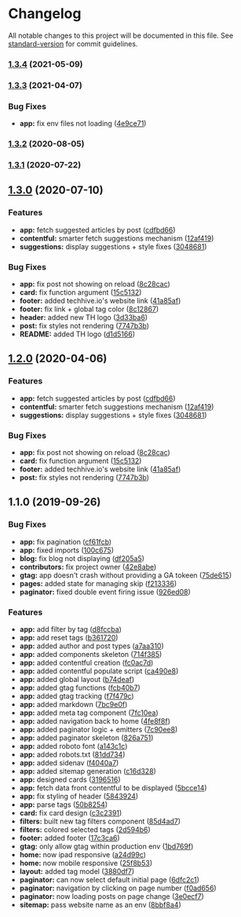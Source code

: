 # Changelog

All notable changes to this project will be documented in this file. See [standard-version](https://github.com/conventional-changelog/standard-version) for commit guidelines.

### [1.3.4](https://github.com/techhiveIO/nextjs-static-boilerplate/compare/v1.3.3...v1.3.4) (2021-05-09)

### [1.3.3](https://github.com/techhiveIO/nextjs-static-boilerplate/compare/v1.3.2...v1.3.3) (2021-04-07)

### Bug Fixes

- **app:** fix env files not loading ([4e9ce71](https://github.com/techhiveIO/nextjs-static-boilerplate/commit/4e9ce71b18645e1c65ecd190c5dd1ad06b5e3318))

### [1.3.2](https://github.com/techhiveIO/nextjs-static-boilerplate/compare/v1.3.1...v1.3.2) (2020-08-05)

### [1.3.1](https://github.com/techhiveIO/nextjs-static-boilerplate/compare/v1.3.0...v1.3.1) (2020-07-22)

## [1.3.0](https://github.com/techhiveIO/nextjs-static-boilerplate/compare/v1.1.0...v1.3.0) (2020-07-10)

### Features

- **app:** fetch suggested articles by post ([cdfbd66](https://github.com/techhiveIO/nextjs-static-boilerplate/commit/cdfbd66ec020030534c0236eade157cb5845fc95))
- **contentful:** smarter fetch suggestions mechanism ([12af419](https://github.com/techhiveIO/nextjs-static-boilerplate/commit/12af41909d822acdfd622cd2f33abc5835292ee4))
- **suggestions:** display suggestions + style fixes ([3048681](https://github.com/techhiveIO/nextjs-static-boilerplate/commit/30486814fa2050cae03fa23924e80aba9e1a15ea))

### Bug Fixes

- **app:** fix post not showing on reload ([8c28cac](https://github.com/techhiveIO/nextjs-static-boilerplate/commit/8c28cacff8529f884eba53a90cdc96e488b4f22a))
- **card:** fix function argument ([15c5132](https://github.com/techhiveIO/nextjs-static-boilerplate/commit/15c513216a505610c5186837572faafb446aa343))
- **footer:** added techhive.io's website link ([41a85af](https://github.com/techhiveIO/nextjs-static-boilerplate/commit/41a85afe7736f1bfcc37038221838256e97d38ab))
- **footer:** fix link + global tag color ([8c12867](https://github.com/techhiveIO/nextjs-static-boilerplate/commit/8c12867fcbdeb75c98d5643cf4fffa265e58a358))
- **header:** added new TH logo ([3d33ba6](https://github.com/techhiveIO/nextjs-static-boilerplate/commit/3d33ba6e25743c5667ae002a7d8d02efd1f97f86))
- **post:** fix styles not rendering ([7747b3b](https://github.com/techhiveIO/nextjs-static-boilerplate/commit/7747b3b89e805ebfe69d1d1274cf0a944a7d9bb6))
- **README:** added TH logo ([d1d5166](https://github.com/techhiveIO/nextjs-static-boilerplate/commit/d1d516602d643300552ab728b5f82b4ec732ff40))

## [1.2.0](https://github.com/techhiveIO/nextjs-static-boilerplate/compare/v1.1.0...v1.2.0) (2020-04-06)

### Features

- **app:** fetch suggested articles by post ([cdfbd66](https://github.com/techhiveIO/nextjs-static-boilerplate/commit/cdfbd66ec020030534c0236eade157cb5845fc95))
- **contentful:** smarter fetch suggestions mechanism ([12af419](https://github.com/techhiveIO/nextjs-static-boilerplate/commit/12af41909d822acdfd622cd2f33abc5835292ee4))
- **suggestions:** display suggestions + style fixes ([3048681](https://github.com/techhiveIO/nextjs-static-boilerplate/commit/30486814fa2050cae03fa23924e80aba9e1a15ea))

### Bug Fixes

- **app:** fix post not showing on reload ([8c28cac](https://github.com/techhiveIO/nextjs-static-boilerplate/commit/8c28cacff8529f884eba53a90cdc96e488b4f22a))
- **card:** fix function argument ([15c5132](https://github.com/techhiveIO/nextjs-static-boilerplate/commit/15c513216a505610c5186837572faafb446aa343))
- **footer:** added techhive.io's website link ([41a85af](https://github.com/techhiveIO/nextjs-static-boilerplate/commit/41a85afe7736f1bfcc37038221838256e97d38ab))
- **post:** fix styles not rendering ([7747b3b](https://github.com/techhiveIO/nextjs-static-boilerplate/commit/7747b3b89e805ebfe69d1d1274cf0a944a7d9bb6))

## 1.1.0 (2019-09-26)

### Bug Fixes

- **app:** fix pagination ([cf61fcb](https://github.com/techhiveIO/nextjs-static-boilerplate/commit/cf61fcb))
- **app:** fixed imports ([100c675](https://github.com/techhiveIO/nextjs-static-boilerplate/commit/100c675))
- **blog:** fix blog not displaying ([df205a5](https://github.com/techhiveIO/nextjs-static-boilerplate/commit/df205a5))
- **contributors:** fix project owner ([42e8abe](https://github.com/techhiveIO/nextjs-static-boilerplate/commit/42e8abe))
- **gtag:** app doesn't crash without providing a GA tokeen ([75de615](https://github.com/techhiveIO/nextjs-static-boilerplate/commit/75de615))
- **pages:** added state for managing skip ([f213336](https://github.com/techhiveIO/nextjs-static-boilerplate/commit/f213336))
- **paginator:** fixed double event firing issue ([926ed08](https://github.com/techhiveIO/nextjs-static-boilerplate/commit/926ed08))

### Features

- **app:** add filter by tag ([d8fccba](https://github.com/techhiveIO/nextjs-static-boilerplate/commit/d8fccba))
- **app:** add reset tags ([b361720](https://github.com/techhiveIO/nextjs-static-boilerplate/commit/b361720))
- **app:** added author and post types ([a7aa310](https://github.com/techhiveIO/nextjs-static-boilerplate/commit/a7aa310))
- **app:** added components skeleton ([714f385](https://github.com/techhiveIO/nextjs-static-boilerplate/commit/714f385))
- **app:** added contentful creation ([fc0ac7d](https://github.com/techhiveIO/nextjs-static-boilerplate/commit/fc0ac7d))
- **app:** added contentful populate script ([ca490e8](https://github.com/techhiveIO/nextjs-static-boilerplate/commit/ca490e8))
- **app:** added global layout ([b74deaf](https://github.com/techhiveIO/nextjs-static-boilerplate/commit/b74deaf))
- **app:** added gtag functions ([fcb40b7](https://github.com/techhiveIO/nextjs-static-boilerplate/commit/fcb40b7))
- **app:** added gtag tracking ([f7f479c](https://github.com/techhiveIO/nextjs-static-boilerplate/commit/f7f479c))
- **app:** added markdown ([7bc9e0f](https://github.com/techhiveIO/nextjs-static-boilerplate/commit/7bc9e0f))
- **app:** added meta tag component ([7fc10ea](https://github.com/techhiveIO/nextjs-static-boilerplate/commit/7fc10ea))
- **app:** added navigation back to home ([4fe8f8f](https://github.com/techhiveIO/nextjs-static-boilerplate/commit/4fe8f8f))
- **app:** added paginator logic + emitters ([7c90ee8](https://github.com/techhiveIO/nextjs-static-boilerplate/commit/7c90ee8))
- **app:** added paginator skeleton ([826a751](https://github.com/techhiveIO/nextjs-static-boilerplate/commit/826a751))
- **app:** added roboto font ([a143c1c](https://github.com/techhiveIO/nextjs-static-boilerplate/commit/a143c1c))
- **app:** added robots.txt ([81dd734](https://github.com/techhiveIO/nextjs-static-boilerplate/commit/81dd734))
- **app:** added sidenav ([f4040a7](https://github.com/techhiveIO/nextjs-static-boilerplate/commit/f4040a7))
- **app:** added sitemap generation ([c16d328](https://github.com/techhiveIO/nextjs-static-boilerplate/commit/c16d328))
- **app:** designed cards ([3196516](https://github.com/techhiveIO/nextjs-static-boilerplate/commit/3196516))
- **app:** fetch data front contentful to be displayed ([5bcce14](https://github.com/techhiveIO/nextjs-static-boilerplate/commit/5bcce14))
- **app:** fix styling of header ([5843924](https://github.com/techhiveIO/nextjs-static-boilerplate/commit/5843924))
- **app:** parse tags ([50b8254](https://github.com/techhiveIO/nextjs-static-boilerplate/commit/50b8254))
- **card:** fix card design ([c3c2391](https://github.com/techhiveIO/nextjs-static-boilerplate/commit/c3c2391))
- **filters:** built new tag filters component ([85d4ad7](https://github.com/techhiveIO/nextjs-static-boilerplate/commit/85d4ad7))
- **filters:** colored selected tags ([2d594b6](https://github.com/techhiveIO/nextjs-static-boilerplate/commit/2d594b6))
- **footer:** added footer ([17c3ca6](https://github.com/techhiveIO/nextjs-static-boilerplate/commit/17c3ca6))
- **gtag:** only allow gtag within production env ([1bd769f](https://github.com/techhiveIO/nextjs-static-boilerplate/commit/1bd769f))
- **home:** now ipad responsive ([a24d99c](https://github.com/techhiveIO/nextjs-static-boilerplate/commit/a24d99c))
- **home:** now mobile responsive ([25f8b53](https://github.com/techhiveIO/nextjs-static-boilerplate/commit/25f8b53))
- **layout:** added tag model ([3880df7](https://github.com/techhiveIO/nextjs-static-boilerplate/commit/3880df7))
- **paginator:** can now select default initial page ([6dfc2c1](https://github.com/techhiveIO/nextjs-static-boilerplate/commit/6dfc2c1))
- **paginator:** navigation by clicking on page number ([f0ad656](https://github.com/techhiveIO/nextjs-static-boilerplate/commit/f0ad656))
- **paginator:** now loading posts on page change ([3e0ecf7](https://github.com/techhiveIO/nextjs-static-boilerplate/commit/3e0ecf7))
- **sitemap:** pass website name as an env ([8bbf8a4](https://github.com/techhiveIO/nextjs-static-boilerplate/commit/8bbf8a4))
